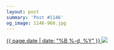 ```yaml
---
layout: post
summary: 'Post #1146'
og_image: 1146-960.jpg
---
```


<p>
 <time>
  <a href="/1146">
   {{ page.date | date: "%B %-d, %Y" }}
  </a>
 </time>
 <a href="/1146">
  <img sizes="(min-width: 700px) 50vw, calc(100vw - 2rem)" src="{{ site.assets_url }}/1146-480.jpg" srcset="{{ site.assets_url }}/1146-240.jpg 240w, {{ site.assets_url }}/1146-480.jpg 480w, {{ site.assets_url }}/1146-720.jpg 720w, {{ site.assets_url }}/1146-960.jpg 960w"/>
 </a>
</p>
